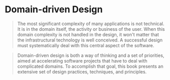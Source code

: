 # Domain-driven Design

> The most significant complexity of many applications is not technical. It is in the domain itself, the activity or business of the user. When this domain complexity is not handled in the design, it won't matter that the infrastructural technology is well conceived. A successful design must systematically deal with this central aspect of the software.

> Domain-driven design is both a way of thinking and a set of priorities, aimed at accelerating software projects that have to deal with complicated domains. To accomplish that goal, this book presents an extensive set of design practices, techniques, and principles.
